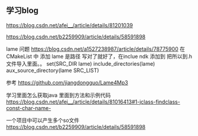 ## 学习blog
https://blog.csdn.net/afei__/article/details/81201039

https://blog.csdn.net/b2259909/article/details/58591898

lame 问题
https://blog.csdn.net/a1527238987/article/details/78775900
在CMakeList 中
添加
lame 是路径 写对了就好了，在inclue ndk 添加到 把所以到.h 文件导入里面。。
set(SRC_DIR lame)
include_directories(lame)
aux_source_directory(lame SRC_LIST)

参考
https://github.com/jiangdongguo/Lame4Mp3


学习里面怎么获取java 里面到方法和示例代码
https://blog.csdn.net/afei__/article/details/81016413#1-jclass-findclass-const-char-name-


一个项目中可以产生多个so文件 
https://blog.csdn.net/b2259909/article/details/58591898
